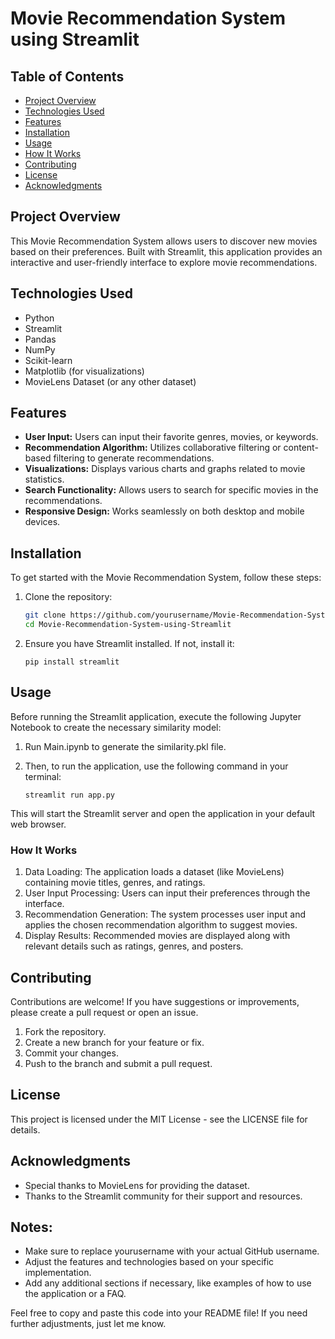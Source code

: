 # Movie Recommendation System using Streamlit

## Table of Contents

- [Project Overview](#project-overview)
- [Technologies Used](#technologies-used)
- [Features](#features)
- [Installation](#installation)
- [Usage](#usage)
- [How It Works](#how-it-works)
- [Contributing](#contributing)
- [License](#license)
- [Acknowledgments](#acknowledgments)

## Project Overview

This Movie Recommendation System allows users to discover new movies based on their preferences. Built with Streamlit, this application provides an interactive and user-friendly interface to explore movie recommendations.

## Technologies Used

- Python
- Streamlit
- Pandas
- NumPy
- Scikit-learn
- Matplotlib (for visualizations)
- MovieLens Dataset (or any other dataset)

## Features

- **User Input:** Users can input their favorite genres, movies, or keywords.
- **Recommendation Algorithm:** Utilizes collaborative filtering or content-based filtering to generate recommendations.
- **Visualizations:** Displays various charts and graphs related to movie statistics.
- **Search Functionality:** Allows users to search for specific movies in the recommendations.
- **Responsive Design:** Works seamlessly on both desktop and mobile devices.

## Installation

To get started with the Movie Recommendation System, follow these steps:

1. Clone the repository:

   ```bash
   git clone https://github.com/yourusername/Movie-Recommendation-System-using-Streamlit.git
   cd Movie-Recommendation-System-using-Streamlit
   ```

2. Ensure you have Streamlit installed. If not, install it:

   ```
   pip install streamlit
   ```

## Usage

Before running the Streamlit application, execute the following Jupyter Notebook to create the necessary similarity model:

1. Run Main.ipynb to generate the similarity.pkl file.

2. Then, to run the application, use the following command in your terminal:

   ```
   streamlit run app.py
   ```

This will start the Streamlit server and open the application in your default web browser.

### How It Works

1. Data Loading: The application loads a dataset (like MovieLens) containing movie titles, genres, and ratings.
2. User Input Processing: Users can input their preferences through the interface.
3. Recommendation Generation: The system processes user input and applies the chosen recommendation algorithm to suggest movies.
4. Display Results: Recommended movies are displayed along with relevant details such as ratings, genres, and posters.

## Contributing

Contributions are welcome! If you have suggestions or improvements, please create a pull request or open an issue.

1. Fork the repository.
2. Create a new branch for your feature or fix.
3. Commit your changes.
4. Push to the branch and submit a pull request.

## License

This project is licensed under the MIT License - see the LICENSE file for details.

## Acknowledgments

- Special thanks to MovieLens for providing the dataset.
- Thanks to the Streamlit community for their support and resources.

## Notes:

- Make sure to replace yourusername with your actual GitHub username.
- Adjust the features and technologies based on your specific implementation.
- Add any additional sections if necessary, like examples of how to use the application or a FAQ.

Feel free to copy and paste this code into your README file! If you need further adjustments, just let me know.
